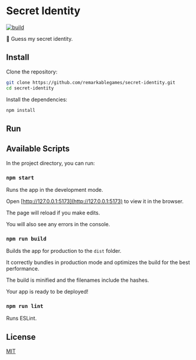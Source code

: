 # Secret Identity

[![build](https://github.com/remarkablegames/secret-identity/actions/workflows/build.yml/badge.svg)](https://github.com/remarkablegames/secret-identity/actions/workflows/build.yml)

🦸 Guess my secret identity.

## Install

Clone the repository:

```sh
git clone https://github.com/remarkablegames/secret-identity.git
cd secret-identity
```

Install the dependencies:

```sh
npm install
```

## Run

## Available Scripts

In the project directory, you can run:

### `npm start`

Runs the app in the development mode.

Open [http://127.0.0.1:5173](http://127.0.0.1:5173) to view it in the browser.

The page will reload if you make edits.

You will also see any errors in the console.

### `npm run build`

Builds the app for production to the `dist` folder.

It correctly bundles in production mode and optimizes the build for the best performance.

The build is minified and the filenames include the hashes.

Your app is ready to be deployed!

### `npm run lint`

Runs ESLint.

## License

[MIT](LICENSE)
